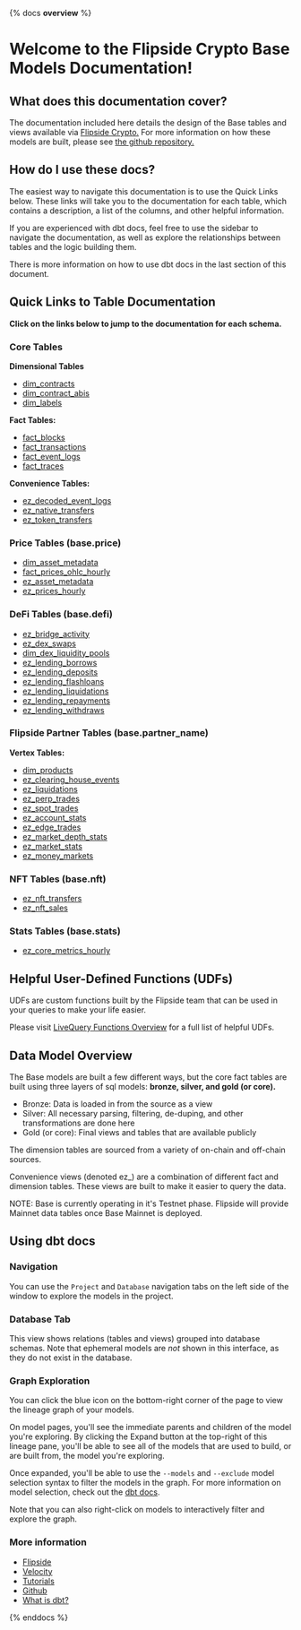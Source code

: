 {% docs __overview__ %}

# Welcome to the Flipside Crypto Base Models Documentation!

## **What does this documentation cover?**
The documentation included here details the design of the Base tables and views available via [Flipside Crypto.](https://flipsidecrypto.xyz/) For more information on how these models are built, please see [the github repository.](https://github.com/FlipsideCrypto/base-models)

## **How do I use these docs?**
The easiest way to navigate this documentation is to use the Quick Links below. These links will take you to the documentation for each table, which contains a description, a list of the columns, and other helpful information.

If you are experienced with dbt docs, feel free to use the sidebar to navigate the documentation, as well as explore the relationships between tables and the logic building them.

There is more information on how to use dbt docs in the last section of this document.

## **Quick Links to Table Documentation**

**Click on the links below to jump to the documentation for each schema.**

### Core Tables

**Dimensional Tables**
- [dim_contracts](https://flipsidecrypto.github.io/base-models/#!/model/model.fsc_evm.core__dim_contracts)
- [dim_contract_abis](https://flipsidecrypto.github.io/base-models/#!/model/model.fsc_evm.core__dim_contract_abis)
- [dim_labels](https://flipsidecrypto.github.io/base-models/#!/model/model.fsc_evm.core__dim_labels)

**Fact Tables:**
- [fact_blocks](https://flipsidecrypto.github.io/base-models/#!/model/model.fsc_evm.core__fact_blocks)
- [fact_transactions](https://flipsidecrypto.github.io/base-models/#!/model/model.fsc_evm.core__fact_transactions)
- [fact_event_logs](https://flipsidecrypto.github.io/base-models/#!/model/model.fsc_evm.core__fact_event_logs)
- [fact_traces](https://flipsidecrypto.github.io/base-models/#!/model/model.fsc_evm.core__fact_traces)

**Convenience Tables:**
- [ez_decoded_event_logs](https://flipsidecrypto.github.io/base-models/#!/model/model.fsc_evm.core__ez_decoded_event_logs)
- [ez_native_transfers](https://flipsidecrypto.github.io/base-models/#!/model/model.fsc_evm.core__ez_native_transfers)
- [ez_token_transfers](https://flipsidecrypto.github.io/base-models/#!/model/model.fsc_evm.core__ez_token_transfers)

### Price Tables (base.price)
- [dim_asset_metadata](https://flipsidecrypto.github.io/base-models/#!/model/model.fsc_evm.price__dim_asset_metadata)
- [fact_prices_ohlc_hourly](https://flipsidecrypto.github.io/base-models/#!/model/model.fsc_evm.price__fact_prices_ohlc_hourly)
- [ez_asset_metadata](https://flipsidecrypto.github.io/base-models/#!/model/model.fsc_evm.price__ez_asset_metadata)
- [ez_prices_hourly](https://flipsidecrypto.github.io/base-models/#!/model/model.fsc_evm.price__ez_prices_hourly)

### DeFi Tables (base.defi)
- [ez_bridge_activity](https://flipsidecrypto.github.io/base-models/#!/model/model.base_models.defi__ez_bridge_activity)
- [ez_dex_swaps](https://flipsidecrypto.github.io/base-models/#!/model/model.base_models.defi__ez_dex_swaps)
- [dim_dex_liquidity_pools](https://flipsidecrypto.github.io/base-models/#!/model/model.base_models.defi__dim_dex_liquidity_pools)
- [ez_lending_borrows](https://flipsidecrypto.github.io/base-models/#!/model/model.base_models.defi__ez_lending_borrows) 
- [ez_lending_deposits](https://flipsidecrypto.github.io/base-models/#!/model/model.base_models.defi__ez_lending_deposits)
- [ez_lending_flashloans](https://flipsidecrypto.github.io/base-models/#!/model/model.base_models.defi__ez_lending_flashloans)
- [ez_lending_liquidations](https://flipsidecrypto.github.io/base-models/#!/model/model.base_models.defi__ez_lending_liquidations)
- [ez_lending_repayments](https://flipsidecrypto.github.io/base-models/#!/model/model.base_models.defi__ez_lending_repayments)
- [ez_lending_withdraws](https://flipsidecrypto.github.io/base-models/#!/model/model.base_models.defi__ez_lending_withdraws)

### Flipside Partner Tables (base.partner_name)

**Vertex Tables:**
- [dim_products](https://flipsidecrypto.github.io/base-models/#!/model/model.fsc_evm.vertex__dim_products)
- [ez_clearing_house_events](https://flipsidecrypto.github.io/base-models/#!/model/model.fsc_evm.vertex__ez_clearing_house_events)
- [ez_liquidations](https://flipsidecrypto.github.io/base-models/#!/model/model.fsc_evm.vertex__ez_liquidations)
- [ez_perp_trades](https://flipsidecrypto.github.io/base-models/#!/model/model.fsc_evm.vertex__ez_perp_trades)
- [ez_spot_trades](https://flipsidecrypto.github.io/base-models/#!/model/model.fsc_evm.vertex__ez_spot_trades)
- [ez_account_stats](https://flipsidecrypto.github.io/base-models/#!/model/model.fsc_evm.vertex__ez_account_stats)
- [ez_edge_trades](https://flipsidecrypto.github.io/base-models/#!/model/model.fsc_evm.vertex__ez_edge_trades)
- [ez_market_depth_stats](https://flipsidecrypto.github.io/base-models/#!/model/model.fsc_evm.vertex__ez_market_depth_stats)
- [ez_market_stats](https://flipsidecrypto.github.io/base-models/#!/model/model.fsc_evm.vertex__ez_market_stats)
- [ez_money_markets](https://flipsidecrypto.github.io/base-models/#!/model/model.fsc_evm.vertex__ez_money_markets)

### NFT Tables (base.nft)
- [ez_nft_transfers](https://flipsidecrypto.github.io/base-models/#!/model/model.fsc_evm.nft__ez_nft_transfers)
- [ez_nft_sales](https://flipsidecrypto.github.io/base-models/#!/model/model.base_models.nft__ez_nft_sales)

### Stats Tables (base.stats)
- [ez_core_metrics_hourly](https://flipsidecrypto.github.io/base-models/#!/model/model.fsc_evm.stats__ez_core_metrics_hourly)

## **Helpful User-Defined Functions (UDFs)**

UDFs are custom functions built by the Flipside team that can be used in your queries to make your life easier. 

Please visit [LiveQuery Functions Overview](https://flipsidecrypto.github.io/livequery-models/#!/overview) for a full list of helpful UDFs.

## **Data Model Overview**

The Base models are built a few different ways, but the core fact tables are built using three layers of sql models: **bronze, silver, and gold (or core).**

- Bronze: Data is loaded in from the source as a view
- Silver: All necessary parsing, filtering, de-duping, and other transformations are done here
- Gold (or core): Final views and tables that are available publicly

The dimension tables are sourced from a variety of on-chain and off-chain sources.

Convenience views (denoted ez_) are a combination of different fact and dimension tables. These views are built to make it easier to query the data.

NOTE: Base is currently operating in it's Testnet phase. Flipside will provide Mainnet data tables once Base Mainnet is deployed. 

## **Using dbt docs**
### Navigation

You can use the ```Project``` and ```Database``` navigation tabs on the left side of the window to explore the models in the project.

### Database Tab

This view shows relations (tables and views) grouped into database schemas. Note that ephemeral models are *not* shown in this interface, as they do not exist in the database.

### Graph Exploration

You can click the blue icon on the bottom-right corner of the page to view the lineage graph of your models.

On model pages, you'll see the immediate parents and children of the model you're exploring. By clicking the Expand button at the top-right of this lineage pane, you'll be able to see all of the models that are used to build, or are built from, the model you're exploring.

Once expanded, you'll be able to use the ```--models``` and ```--exclude``` model selection syntax to filter the models in the graph. For more information on model selection, check out the [dbt docs](https://docs.getdbt.com/docs/model-selection-syntax).

Note that you can also right-click on models to interactively filter and explore the graph.


### **More information**
- [Flipside](https://flipsidecrypto.xyz/)
- [Velocity](https://app.flipsidecrypto.com/velocity?nav=Discover)
- [Tutorials](https://docs.flipsidecrypto.com/our-data/tutorials)
- [Github](https://github.com/FlipsideCrypto/base-models)
- [What is dbt?](https://docs.getdbt.com/docs/introduction)


{% enddocs %}